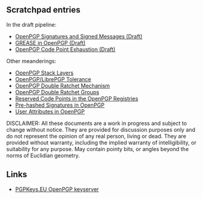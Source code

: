 Scratchpad entries
------------------

In the draft pipeline:

* [OpenPGP Signatures and Signed Messages (Draft)](https://andrewgdotcom.gitlab.io/openpgp-signatures)
* [GREASE in OpenPGP (Draft)](https://andrewgdotcom.gitlab.io/openpgp-grease)
* [OpenPGP Code Point Exhaustion (Draft)](https://andrewgdotcom.gitlab.io/openpgp-code-point-exhaustion)

Other meanderings:

* [OpenPGP Stack Layers](stack-layers.html)
* [OpenPGP/LibrePGP Tolerance](tolerance.html)
* [OpenPGP Double Ratchet Mechanism](ratchet.html)
* [OpenPGP Double Ratchet Groups](ratchet-groups.html)
* [Reserved Code Points in the OpenPGP Registries](reservations.html)
* [Pre-hashed Signatures in OpenPGP](prehash.html)
* [User Attributes in OpenPGP](attributes.html)

DISCLAIMER: All these documents are a work in progress and subject to change without notice.
They are provided for discussion purposes only and do not represent the opinion of any real person, living or dead.
They are provided without warranty, including the implied warranty of intelligibility, or suitability for any purpose.
May contain pointy bits, or angles beyond the norms of Euclidian geometry.

Links
-----

* [PGPKeys.EU OpenPGP keyserver](https://pgpkeys.eu/)
